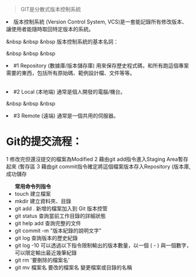 >GIT是分散式版本控制系統
<li>版本控制系統 (Version Control System, VCS)是一套能記錄所有修改版本、讓使用者能隨時取回特定版本的系統。</li>


&nbsp &nbsp &nbsp 版本控制系統的基本名詞：

&nbsp &nbsp &nbsp <li>#1 Repository (數據庫/版本儲存庫)
用來保存歷史程式碼，和所有跑這個專案需要的東西，包括所有原始碼、範例設計檔、文件等等。
</li>
&nbsp &nbsp &nbsp <li> #2 Local (本地端)
通常是個人開發的電腦/機台。</li>

&nbsp &nbsp &nbsp <li> #3 Remote (遠端)
通常是一個共用的伺服器。</li>

# Git的提交流程：
  1 修改完但還沒提交的檔案為Modified
  2 藉由git add指令進入Staging Area暫存起來 (暫存區
  3 藉由git commit指令確定將這個檔案版本存入Repository (版本庫,成功儲存
  

<ul>
<b>常用命令列指令</b>
<li>touch         建立檔案</li>

<li>mkdir         建立資料夾、目錄</li>

<li> git add .     新增的檔案加入到 Git 版本控管</li>

<li> git status    查詢當前工作目錄的詳細狀態 </li>

<li>git help add  查詢完整的文件</li>

<li>git commit -m "版本紀錄的說明文字"</li>

<li>git log       查詢版本的歷史紀錄</li>

<li>git log -10   可以透過以下指令限制輸出的版本數量，以一個 ( - ) 與一個數字，可以限定輸出最近幾筆紀錄
</li>
<li>git rm '要刪除的檔案名'</li>

<li>git mv 檔案名 要改的檔案名  變更檔案或目錄的名稱</li>
</ul>

